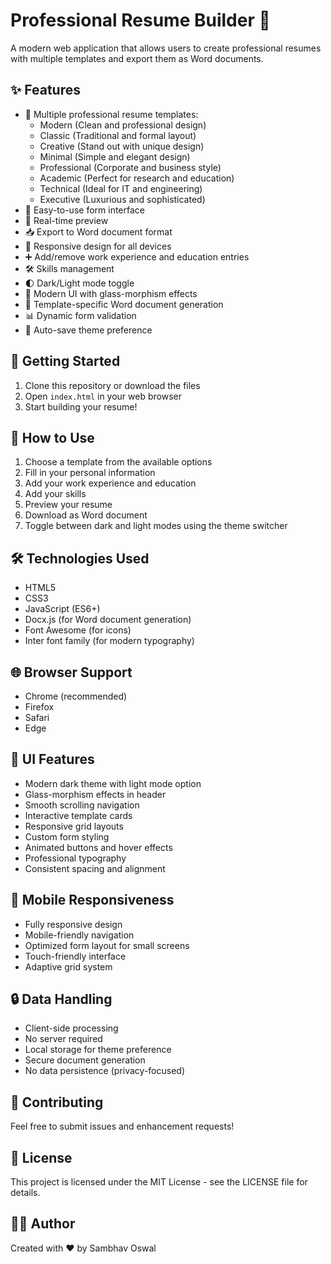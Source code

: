 # Professional Resume Builder 🎨

A modern web application that allows users to create professional resumes with multiple templates and export them as Word documents.

## ✨ Features

- 🎯 Multiple professional resume templates:
  - Modern (Clean and professional design)
  - Classic (Traditional and formal layout)
  - Creative (Stand out with unique design)
  - Minimal (Simple and elegant design)
  - Professional (Corporate and business style)
  - Academic (Perfect for research and education)
  - Technical (Ideal for IT and engineering)
  - Executive (Luxurious and sophisticated)
- 📝 Easy-to-use form interface
- 👀 Real-time preview
- 📥 Export to Word document format
- 📱 Responsive design for all devices
- ➕ Add/remove work experience and education entries
- 🛠️ Skills management
- 🌓 Dark/Light mode toggle
- 🎨 Modern UI with glass-morphism effects
- 🔄 Template-specific Word document generation
- 📊 Dynamic form validation
- 💾 Auto-save theme preference

## 🚀 Getting Started

1. Clone this repository or download the files
2. Open `index.html` in your web browser
3. Start building your resume!

## 📖 How to Use

1. Choose a template from the available options
2. Fill in your personal information
3. Add your work experience and education
4. Add your skills
5. Preview your resume
6. Download as Word document
7. Toggle between dark and light modes using the theme switcher

## 🛠️ Technologies Used

- HTML5
- CSS3
- JavaScript (ES6+)
- Docx.js (for Word document generation)
- Font Awesome (for icons)
- Inter font family (for modern typography)

## 🌐 Browser Support

- Chrome (recommended)
- Firefox
- Safari
- Edge

## 🎨 UI Features

- Modern dark theme with light mode option
- Glass-morphism effects in header
- Smooth scrolling navigation
- Interactive template cards
- Responsive grid layouts
- Custom form styling
- Animated buttons and hover effects
- Professional typography
- Consistent spacing and alignment

## 📱 Mobile Responsiveness

- Fully responsive design
- Mobile-friendly navigation
- Optimized form layout for small screens
- Touch-friendly interface
- Adaptive grid system

## 🔒 Data Handling

- Client-side processing
- No server required
- Local storage for theme preference
- Secure document generation
- No data persistence (privacy-focused)

## 🤝 Contributing

Feel free to submit issues and enhancement requests!

## 📄 License

This project is licensed under the MIT License - see the LICENSE file for details.

## 👨‍💻 Author

Created with ❤️ by Sambhav Oswal 